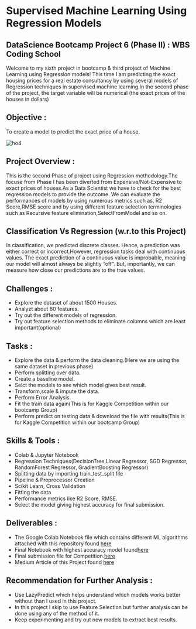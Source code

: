# Supervised Machine Learning Using Regression Models

## DataScience Bootcamp Project 6 (Phase II) : WBS Coding School
Welcome to my sixth project in bootcamp & third project of Machine Learning using Regression models! This time I am predicting the exact housing prices for a real estate consultancy by using several models of Regression techniques in supervised machine learning.In the second phase of the project, the target variable will be numerical (the exact prices of the houses in dollars)

## Objective :
To create a model to predict the exact price of a house.

![ho4](https://github.com/PriyankaSPawar/Data-Science-Supervised_Machine_Learning-Regression_Prediction_of_Exact_Housing_Prices/assets/168557945/9fae50bf-58cc-43af-afbe-f19dce01ce00)


## Project Overview :
This is the second Phase of project using Regression methodology.The focuse from Phase I has been diverted from Expensive/Not-Expensive to exact prices of houses.As a Data Scientist we have to check for the best regression models to provide the outcome. We can evaluate the performances of models by using numerous metrics such as, R2 Score,RMSE score and by using different feature selection terminologies such as Recursive feature elimination,SelectFromModel and so on.

## Classification Vs Regression (w.r.to this Project)
In classification, we predicted discrete classes. Hence, a prediction was either correct or incorrect.However, regression tasks deal with continuous values. The exact prediction of a continuous value is improbable, meaning our model will almost always be slightly “off”. But, importantly, we can measure how close our predictions are to the true values.

## Challenges :
- Explore the dataset of about 1500 Houses.
- Analyzt about 80 features.
- Try out the different models of regression.
- Try out feature selection methods to eliminate columns which are least important(optional)

## Tasks :
- Explore the data & perform the data cleaning.(Here we are using the same dataset in previous phase)
- Perform splitting over data.
- Create a baseline model.
- Selct the models to see which model gives best result.
- Transform,scale & impute the data.
- Perform Error Analysis.
- Fit the train data again(This is for Kaggle Competition within our bootcamp Group)
- Perform predict on testing data & download the file with results(This is for Kaggle Competition within our bootcamp Group)

## Skills & Tools :
- Colab & Jupyter Notebook
- Regression Techniques(DecisionTree,Linear Regressor, SGD Regressor, RandomForest Regressor, GradientBoosting Regressor)
- Splitting data by importing train_test_split file
- Pipeline & Preprocessor Creation
- Scikit Learn, Cross Validation
- Fitting the data
- Performance metrics like R2 Score, RMSE.
- Select the model giving highest accuracy for final submission.

## Deliverables : 
- The Google Colab Notebook file which contains different ML algorithms attached with this repository found [here](https://github.com/PriyankaSPawar/Data-Science-Supervised_Machine_Learning-Regression_Prediction_of_Exact_Housing_Prices/blob/main/I_Housing_Prices_Model_Using_Regression_Techniques.ipynb)
- Final Notebook with highest accuracy model found[here](https://github.com/PriyankaSPawar/Data-Science-Supervised_Machine_Learning-Regression_Prediction_of_Exact_Housing_Prices/blob/main/Final_Housing_Prices_Regressor_Model_for_Competition.ipynb)
- Final submission file for Competition.[here](https://github.com/PriyankaSPawar/Data-Science-Supervised_Machine_Learning-Regression_Prediction_of_Exact_Housing_Prices/blob/main/Competition_submission_file_priyanka_gradient.csv)
- Medium Article of this Project found [here]()

## Recommendation for Further Analysis :
- Use LazyPredict which helps understand which models works better without than I used in this project.
- In this project I skip to use Feature Selection but further analysis can be done using any of the method of it.
- Keep experimenting and try out new models to extract best results.

